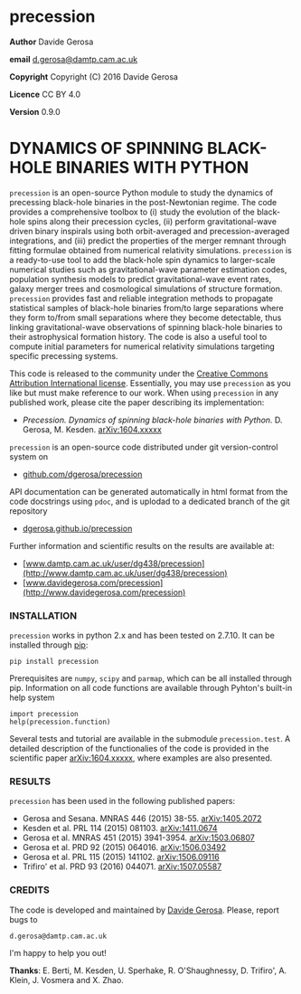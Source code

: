 precession
==========

**Author** Davide Gerosa

**email** d.gerosa@damtp.cam.ac.uk

**Copyright** Copyright (C) 2016 Davide Gerosa

**Licence** CC BY 4.0

**Version** 0.9.0


# DYNAMICS OF SPINNING BLACK-HOLE BINARIES WITH PYTHON

`precession` is an open-source Python module to study the dynamics of precessing
black-hole binaries in the post-Newtonian regime.  The code provides a
comprehensive toolbox to (i) study the evolution of the black-hole spins  along
their precession cycles, (ii) perform gravitational-wave driven binary inspirals
using both orbit-averaged and precession-averaged integrations, and (iii)
predict the properties of the merger remnant through fitting formulae obtained
from numerical relativity simulations. `precession` is a ready-to-use tool to 
add  the black-hole spin dynamics to larger-scale numerical studies such as 
gravitational-wave parameter estimation codes, population synthesis models to
predict gravitational-wave event rates, galaxy merger trees and  cosmological
simulations of structure formation. `precession` provides fast and reliable
integration methods to propagate statistical samples of black-hole binaries
from/to large separations where they form to/from small separations where they 
become detectable, thus linking gravitational-wave observations of spinning
black-hole binaries to their astrophysical formation history. The code is also a
useful tool to compute initial parameters for numerical relativity simulations
targeting specific precessing systems.

This code is released to the community under the [Creative Commons Attribution
International license](http://creativecommons.org/licenses/by/4.0).
Essentially, you may use `precession` as you like but must make reference to
our work. When using `precession` in any published work, please cite the paper
describing its implementation:

- *Precession. Dynamics of spinning black-hole binaries with Python.* 
D. Gerosa, M. Kesden. [arXiv:1604.xxxxx](https://arxiv.org/abs/1604.xxxxx)

`precession` is an open-source code distributed under git version-control system on

- [github.com/dgerosa/precession](https://github.com/dgerosa/precession)

API documentation can be generated automatically in html format from the code
docstrings using `pdoc`, and is uplodad to a dedicated branch of the git
repository      

- [dgerosa.github.io/precession](https://dgerosa.github.io/precession)

Further information and scientific results on the results are available at:

- [www.damtp.cam.ac.uk/user/dg438/precession](http://www.damtp.cam.ac.uk/user/dg438/precession) 
- [www.davidegerosa.com/precession](http://www.davidegerosa.com/precession)


### INSTALLATION
 
`precession` works in python 2.x and has been tested on 2.7.10. It can be
installed through [pip](https://pypi.python.org/pypi/precession):

    pip install precession

Prerequisites are `numpy`, `scipy` and `parmap`, which can be all installed
through pip. Information on all code functions are available through Pyhton's
built-in help system

    import precession
    help(precession.function)

Several tests and tutorial are available in the submodule `precession.test`. A
detailed description of the functionalies of the code is provided in the
scientific paper [arXiv:1604.xxxxx](https://arxiv.org/abs/1604.xxxxx), where
examples are also presented. 


### RESULTS

`precession` has been used in the following published papers:

- Gerosa and Sesana. MNRAS 446 (2015) 38-55. [arXiv:1405.2072](https://arxiv.org/abs/1405.2072)
- Kesden et al. PRL 114 (2015) 081103. [arXiv:1411.0674](https://arxiv.org/abs/1411.0674)
- Gerosa et al. MNRAS 451 (2015) 3941-3954. [arXiv:1503.06807](https://arxiv.org/abs/1503.06807)
- Gerosa et al. PRD 92 (2015) 064016. [arXiv:1506.03492](https://arxiv.org/abs/1506.03492)
- Gerosa et al. PRL 115 (2015) 141102. [arXiv:1506.09116](https://arxiv.org/abs/1506.09116)
- Trifiro' et al. PRD 93 (2016) 044071. [arXiv:1507.05587](https://arxiv.org/abs/1507.05587)


### CREDITS
The code is developed and maintained by [Davide Gerosa](www.davidegerosa.com). 
Please, report bugs to

    d.gerosa@damtp.cam.ac.uk

I'm happy to help you out! 

**Thanks**: E. Berti, M. Kesden, U. Sperhake, R. O'Shaughnessy, D.
Trifiro', A. Klein, J. Vosmera and X. Zhao.
